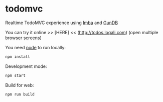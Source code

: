 # todomvc
Realtime TodoMVC experience using [Imba](http://imba.io) and [GunDB](http://gundb.io)

You can try it online >> [HERE] << (http://todos.loqali.com) (open multiple browser screens)

You need [node](http://nodejs.org/) to run locally:
```bash
npm install
```

Development mode:
```bash
npm start
```

Build for web:
```bash
npm run build
```
